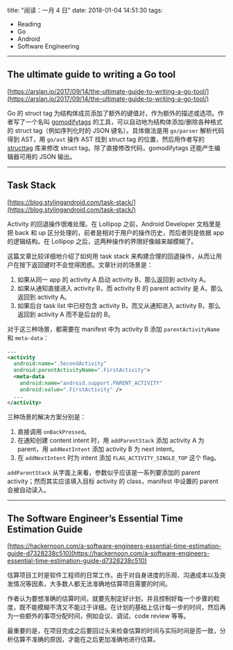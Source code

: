title: "阅读：一月 4 日"
date: 2018-01-04 14:51:30
tags:
- Reading
- Go
- Android
- Software Engineering
---

## The ultimate guide to writing a Go tool

[https://arslan.io/2017/09/14/the-ultimate-guide-to-writing-a-go-tool/](https://arslan.io/2017/09/14/the-ultimate-guide-to-writing-a-go-tool/)

Go 的 struct tag 为结构体成员添加了额外的键值对，作为额外的描述或选项。作者写了一个名叫 [gomodifytags](https://github.com/fatih/gomodifytags) 的工具，可以自动地为结构体添加/删除各种格式的 struct tag（例如序列化时的 JSON 键名）。具体做法是用 `go/parser` 解析代码得到 AST，用 `go/ast` 操作 AST 找到 struct tag 的位置，然后用作者写的 [structtag](https://github.com/fatih/structtag) 库来修改 struct tag。除了直接修改代码，gomodifytags 还能产生编辑器可用的 JSON 输出。

- - -

## Task Stack

[https://blog.stylingandroid.com/task-stack/](https://blog.stylingandroid.com/task-stack/)

Activity 的回退操作很难处理。在 Lollipop 之前，Android Developer 文档里是把 back 和 up 区分处理的，前者是相对于用户的操作历史，而后者则是依据 app 的逻辑结构。在 Lollipop 之后，这两种操作的界限好像越来越模糊了。

这篇文章比较详细地介绍了如何用 task stack 来构建合理的回退操作，从而让用户在按下返回键时不会觉得困惑。文章针对的场景是：

 1. 如果从同一 app 的 activity A 启动 activity B，那么返回到 activity A。
 2. 如果从通知直接进入 activity B，而 activity B 的 parent activity 是 A，那么返回到 activity A。
 3. 如果后台 task list 中已经包含 activity B，而又从通知进入 activity B，那么返回到 activity A 而不是后台的 B。

对于这三种场景，都需要在 manifest 中为 activity B 添加 `parentActivityName` 和 `meta-data`：

```xml
...
<activity
  android:name=".SecondActivity"
  android:parentActivityName=".FirstActivity">
  <meta-data
    android:name="android.support.PARENT_ACTIVITY"
    android:value=".FirstActivity" />
  ...
</activity>
```

三种场景的解决方案分别是：

 1. 直接调用 `onBackPressed`。
 2. 在通知创建 content intent 时，用 `addParentStack` 添加 activity A 为 parent，用 `addNextIntent` 添加 activity B 为 next intent。
 3. 在 `addNextIntent` 时为 intent 添加 `FLAG_ACTIVITY_SINGLE_TOP` 这个 flag。

`addParentStack` 从字面上来看，参数似乎应该是一系列要添加的 parent activity；然而其实应该填入目标 activity 的 class，manifest 中设置的 parent 会被自动读入。

- - -

## The Software Engineer’s Essential Time Estimation Guide

[https://hackernoon.com/a-software-engineers-essential-time-estimation-guide-d7328238c510](https://hackernoon.com/a-software-engineers-essential-time-estimation-guide-d7328238c510)

估算项目工时是软件工程师的日常工作。由于对自身进度的乐观、沟通成本以及突发情况等因素，大多数人都无法准确地估算项目需要的时间。

作者认为要想准确的估算时间，就要先制定好计划，并且控制好每一个步骤的粒度，既不能模糊不清又不能过于详细。在计划的基础上估计每一步的时间，然后再为一些额外的事项分配时间，例如会议、调试、code review 等等。

最重要的是，在项目完成之后要回过头来检查估算的时间与实际时间是否一致，分析估算不准确的原因，才能在之后更加准确地进行估算。
